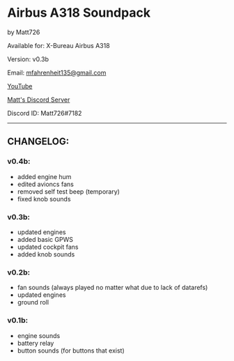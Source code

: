 # Airbus A318 Soundpack
by Matt726

Available for: X-Bureau Airbus A318

Version: v0.3b

Email: mfahrenheit135@gmail.com

[YouTube](https://youtube.com/c/Matt726)

[Matt's Discord Server](https://discord.gg/W4Uym2S)

Discord ID: Matt726#7182

---
## CHANGELOG:

### v0.4b:

- added engine hum
- edited avioncs fans
- removed self test beep (temporary)
- fixed knob sounds

### v0.3b:

- updated engines
- added basic GPWS
- updated cockpit fans
- added knob sounds

### v0.2b:

- fan sounds (always played no matter what due to lack of datarefs)
- updated engines
- ground roll

### v0.1b:

- engine sounds
- battery relay
- button sounds (for buttons that exist)